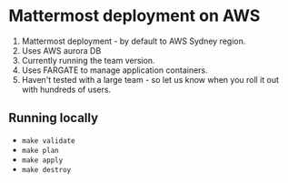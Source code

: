 
# Mattermost deployment on AWS

1. Mattermost deployment - by default to AWS Sydney region.
2. Uses AWS aurora DB
3. Currently running the team version.
4. Uses FARGATE to manage application containers.
5. Haven't tested with a large team - so let us know when you roll it out with hundreds of users.

## Running locally

- `make validate`
- `make plan`
- `make apply`
- `make destroy`
